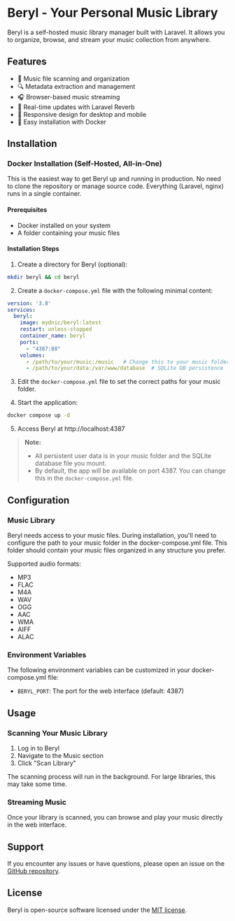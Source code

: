 # Beryl - Your Personal Music Library

Beryl is a self-hosted music library manager built with Laravel. It allows you to organize, browse, and stream your music collection from anywhere.

## Features

- 🎵 Music file scanning and organization
- 🔍 Metadata extraction and management
- 🎧 Browser-based music streaming
- 🔄 Real-time updates with Laravel Reverb
- 📱 Responsive design for desktop and mobile
- 🐳 Easy installation with Docker

## Installation

### Docker Installation (Self-Hosted, All-in-One)

This is the easiest way to get Beryl up and running in production. No need to clone the repository or manage source code. Everything (Laravel, nginx) runs in a single container.

#### Prerequisites
- Docker installed on your system
- A folder containing your music files

#### Installation Steps

1. Create a directory for Beryl (optional):

```bash
mkdir beryl && cd beryl
```

2. Create a `docker-compose.yml` file with the following minimal content:

```yaml
version: '3.8'
services:
  beryl:
    image: mydnic/beryl:latest
    restart: unless-stopped
    container_name: beryl
    ports:
      - "4387:80"
    volumes:
      - /path/to/your/music:/music   # Change this to your music folder
      - /path/to/your/data:/var/www/database  # SQLite DB persistence
```

3. Edit the `docker-compose.yml` file to set the correct paths for your music folder.

4. Start the application:

```bash
docker compose up -d
```

5. Access Beryl at http://localhost:4387

> **Note:**
> - All persistent user data is in your music folder and the SQLite database file you mount.
> - By default, the app will be available on port 4387. You can change this in the `docker-compose.yml` file.

## Configuration

### Music Library

Beryl needs access to your music files. During installation, you'll need to configure the path to your music folder in the docker-compose.yml file. This folder should contain your music files organized in any structure you prefer.

Supported audio formats:
- MP3
- FLAC
- M4A
- WAV
- OGG
- AAC
- WMA
- AIFF
- ALAC

### Environment Variables

The following environment variables can be customized in your docker-compose.yml file:

- `BERYL_PORT`: The port for the web interface (default: 4387)

## Usage

### Scanning Your Music Library

1. Log in to Beryl
2. Navigate to the Music section
3. Click "Scan Library"

The scanning process will run in the background. For large libraries, this may take some time.

### Streaming Music

Once your library is scanned, you can browse and play your music directly in the web interface.

## Support

If you encounter any issues or have questions, please open an issue on the [GitHub repository](https://github.com/mydnic/beryl/issues).

## License

Beryl is open-source software licensed under the [MIT license](LICENSE).

